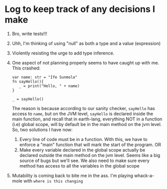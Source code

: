 # Log to keep track of any decisions I make

1. Bro, write tests!!!

2. Uhh, I'm thinking of using "null" as both a type and a value (expression)

3. Violently resisting the urge to add type inference.

4. One aspect of not planning properly seems to have caught up with me.  
   This crashed:
   ```
   var name: str = "Ife Sunmola"
   fn sayHello(){
      _ = print("Hello, " + name)
   }

   _ = sayHello()
   ```
   The reason is because according to our sanity checker, `sayHello` has
   access to `name`, but on the JVM level, `sayHello` is declared inside the
   main function, and recall that in earth-lang, everything NOT in a
   function (i.e) global scope, will by default be in the main method on the
   jvm level. So, two solutions I have now:
    1. Every line of code must be in a function. With this, we have to
       enforce a "main" function that will mark the start of the program. OR
    2. Make every variable declared in the global scope actually be declared
       outside the main method on the jvm level. Seems like a big source of
       bugs but we'll see.
       We also need to make sure every method has access to all the variables
       in the global scope

5. Mutability is coming back to bite me in the ass. I'm playing whack-a-mole
   with `where is this changing`
   